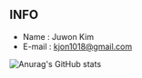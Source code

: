 ##  INFO
- Name : Juwon Kim
- E-mail : kjon1018@gmail.com





![Anurag's GitHub stats](https://github-readme-stats-sand-six-91.vercel.app/api?username=juwonk1018&show_icons=true&count_private=true&line_height=24&theme=merko)

